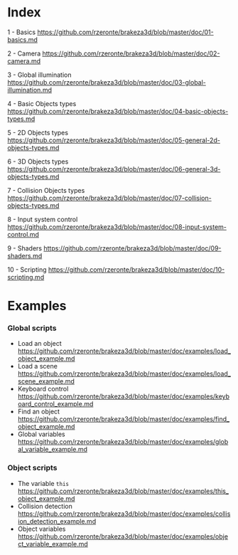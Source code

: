# Index

1 - Basics
  https://github.com/rzeronte/brakeza3d/blob/master/doc/01-basics.md

2 - Camera
     https://github.com/rzeronte/brakeza3d/blob/master/doc/02-camera.md

3 - Global illumination
     https://github.com/rzeronte/brakeza3d/blob/master/doc/03-global-illumination.md

4 - Basic Objects types
     https://github.com/rzeronte/brakeza3d/blob/master/doc/04-basic-objects-types.md

5 - 2D Objects types
     https://github.com/rzeronte/brakeza3d/blob/master/doc/05-general-2d-objects-types.md

6 - 3D Objects types
     https://github.com/rzeronte/brakeza3d/blob/master/doc/06-general-3d-objects-types.md

7 - Collision Objects types
     https://github.com/rzeronte/brakeza3d/blob/master/doc/07-collision-objects-types.md

8 - Input system control
     https://github.com/rzeronte/brakeza3d/blob/master/doc/08-input-system-control.md

9 - Shaders
     https://github.com/rzeronte/brakeza3d/blob/master/doc/09-shaders.md

10 - Scripting
      https://github.com/rzeronte/brakeza3d/blob/master/doc/10-scripting.md

# Examples

### Global scripts
 - Load an object https://github.com/rzeronte/brakeza3d/blob/master/doc/examples/load_object_example.md
 - Load a scene https://github.com/rzeronte/brakeza3d/blob/master/doc/examples/load_scene_example.md
 - Keyboard control https://github.com/rzeronte/brakeza3d/blob/master/doc/examples/keyboard_control_example.md
 - Find an object https://github.com/rzeronte/brakeza3d/blob/master/doc/examples/find_object_example.md
 - Global variables https://github.com/rzeronte/brakeza3d/blob/master/doc/examples/global_variable_example.md 

### Object scripts
  - The variable `this` https://github.com/rzeronte/brakeza3d/blob/master/doc/examples/this_object_example.md
  - Collision detection https://github.com/rzeronte/brakeza3d/blob/master/doc/examples/collision_detection_example.md
  - Object variables https://github.com/rzeronte/brakeza3d/blob/master/doc/examples/object_variable_example.md

